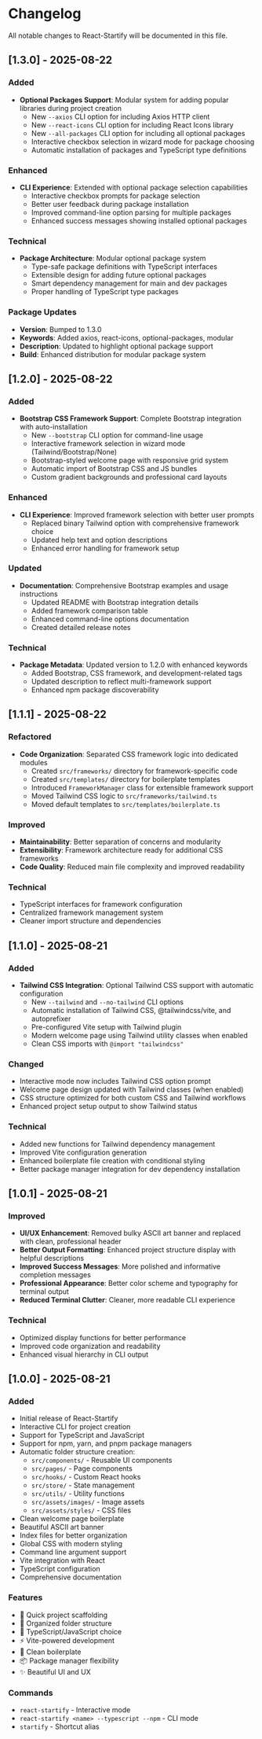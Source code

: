 # Changelog

All notable changes to React-Startify will be documented in this file.

## [1.3.0] - 2025-08-22

### Added

- **Optional Packages Support**: Modular system for adding popular libraries during project creation
  - New `--axios` CLI option for including Axios HTTP client
  - New `--react-icons` CLI option for including React Icons library
  - New `--all-packages` CLI option for including all optional packages
  - Interactive checkbox selection in wizard mode for package choosing
  - Automatic installation of packages and TypeScript type definitions

### Enhanced

- **CLI Experience**: Extended with optional package selection capabilities
  - Interactive checkbox prompts for package selection
  - Better user feedback during package installation
  - Improved command-line option parsing for multiple packages
  - Enhanced success messages showing installed optional packages

### Technical

- **Package Architecture**: Modular optional package system
  - Type-safe package definitions with TypeScript interfaces
  - Extensible design for adding future optional packages
  - Smart dependency management for main and dev packages
  - Proper handling of TypeScript type packages

### Package Updates

- **Version**: Bumped to 1.3.0
- **Keywords**: Added axios, react-icons, optional-packages, modular
- **Description**: Updated to highlight optional package support
- **Build**: Enhanced distribution for modular package system

## [1.2.0] - 2025-08-22

### Added

- **Bootstrap CSS Framework Support**: Complete Bootstrap integration with auto-installation
  - New `--bootstrap` CLI option for command-line usage
  - Interactive framework selection in wizard mode (Tailwind/Bootstrap/None)
  - Bootstrap-styled welcome page with responsive grid system
  - Automatic import of Bootstrap CSS and JS bundles
  - Custom gradient backgrounds and professional card layouts

### Enhanced

- **CLI Experience**: Improved framework selection with better user prompts
  - Replaced binary Tailwind option with comprehensive framework choice
  - Updated help text and option descriptions
  - Enhanced error handling for framework setup

### Updated

- **Documentation**: Comprehensive Bootstrap examples and usage instructions
  - Updated README with Bootstrap integration details
  - Added framework comparison table
  - Enhanced command-line options documentation
  - Created detailed release notes

### Technical

- **Package Metadata**: Updated version to 1.2.0 with enhanced keywords
  - Added Bootstrap, CSS framework, and development-related tags
  - Updated description to reflect multi-framework support
  - Enhanced npm package discoverability

## [1.1.1] - 2025-08-22

### Refactored

- **Code Organization**: Separated CSS framework logic into dedicated modules
  - Created `src/frameworks/` directory for framework-specific code
  - Created `src/templates/` directory for boilerplate templates
  - Introduced `FrameworkManager` class for extensible framework support
  - Moved Tailwind CSS logic to `src/frameworks/tailwind.ts`
  - Moved default templates to `src/templates/boilerplate.ts`

### Improved

- **Maintainability**: Better separation of concerns and modularity
- **Extensibility**: Framework architecture ready for additional CSS frameworks
- **Code Quality**: Reduced main file complexity and improved readability

### Technical

- TypeScript interfaces for framework configuration
- Centralized framework management system
- Cleaner import structure and dependencies

## [1.1.0] - 2025-08-21

### Added

- **Tailwind CSS Integration**: Optional Tailwind CSS support with automatic configuration
  - New `--tailwind` and `--no-tailwind` CLI options
  - Automatic installation of Tailwind CSS, @tailwindcss/vite, and autoprefixer
  - Pre-configured Vite setup with Tailwind plugin
  - Modern welcome page using Tailwind utility classes when enabled
  - Clean CSS imports with `@import "tailwindcss"`

### Changed

- Interactive mode now includes Tailwind CSS option prompt
- Welcome page design updated with Tailwind classes (when enabled)
- CSS structure optimized for both custom CSS and Tailwind workflows
- Enhanced project setup output to show Tailwind status

### Technical

- Added new functions for Tailwind dependency management
- Improved Vite configuration generation
- Enhanced boilerplate file creation with conditional styling
- Better package manager integration for dev dependency installation

## [1.0.1] - 2025-08-21

### Improved

- **UI/UX Enhancement**: Removed bulky ASCII art banner and replaced with clean, professional header
- **Better Output Formatting**: Enhanced project structure display with helpful descriptions
- **Improved Success Messages**: More polished and informative completion messages
- **Professional Appearance**: Better color scheme and typography for terminal output
- **Reduced Terminal Clutter**: Cleaner, more readable CLI experience

### Technical

- Optimized display functions for better performance
- Improved code organization and readability
- Enhanced visual hierarchy in CLI output

## [1.0.0] - 2025-08-21

### Added

- Initial release of React-Startify
- Interactive CLI for project creation
- Support for TypeScript and JavaScript
- Support for npm, yarn, and pnpm package managers
- Automatic folder structure creation:
  - `src/components/` - Reusable UI components
  - `src/pages/` - Page components
  - `src/hooks/` - Custom React hooks
  - `src/store/` - State management
  - `src/utils/` - Utility functions
  - `src/assets/images/` - Image assets
  - `src/assets/styles/` - CSS files
- Clean welcome page boilerplate
- Beautiful ASCII art banner
- Index files for better organization
- Global CSS with modern styling
- Command line argument support
- Vite integration with React
- TypeScript configuration
- Comprehensive documentation

### Features

- 🚀 Quick project scaffolding
- 📁 Organized folder structure
- 🔷 TypeScript/JavaScript choice
- ⚡ Vite-powered development
- 🎨 Clean boilerplate
- 📦 Package manager flexibility
- ✨ Beautiful UI and UX

### Commands

- `react-startify` - Interactive mode
- `react-startify <name> --typescript --npm` - CLI mode
- `startify` - Shortcut alias
